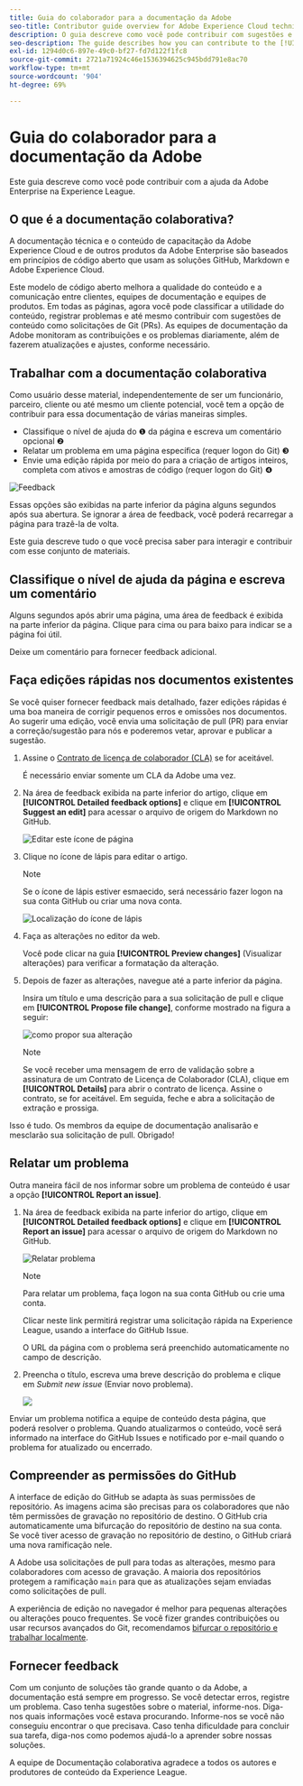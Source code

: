 ```yaml
---
title: Guia do colaborador para a documentação da Adobe
seo-title: Contributor guide overview for Adobe Experience Cloud technical documentation
description: O guia descreve como você pode contribuir com sugestões e adições para o site da documentação da Adobe.
seo-description: The guide describes how you can contribute to the [!UICONTROL Adobe Experience Cloud] technical documentation.
exl-id: 1294d0c6-897e-49c0-bf27-fd7d122f1fc8
source-git-commit: 2721a71924c46e1536394625c945bdd791e8ac70
workflow-type: tm+mt
source-wordcount: '904'
ht-degree: 69%

---
```


# Guia do colaborador para a documentação da Adobe

Este guia descreve como você pode contribuir com a ajuda da Adobe Enterprise na Experience League.

## O que é a documentação colaborativa?

A documentação técnica e o conteúdo de capacitação da Adobe Experience Cloud e de outros produtos da Adobe Enterprise são baseados em princípios de código aberto que usam as soluções GitHub, Markdown e Adobe Experience Cloud.

Este modelo de código aberto melhora a qualidade do conteúdo e a comunicação entre clientes, equipes de documentação e equipes de produtos. Em todas as páginas, agora você pode classificar a utilidade do conteúdo, registrar problemas e até mesmo contribuir com sugestões de conteúdo como solicitações de Git (PRs). As equipes de documentação da Adobe monitoram as contribuições e os problemas diariamente, além de fazerem atualizações e ajustes, conforme necessário.

## Trabalhar com a documentação colaborativa

Como usuário desse material, independentemente de ser um funcionário, parceiro, cliente ou até mesmo um cliente potencial, você tem a opção de contribuir para essa documentação de várias maneiras simples.

* Classifique o nível de ajuda do ❶ da página e escreva um comentário opcional ❷
* Relatar um problema em uma página específica (requer logon do Git) ❸
* Envie uma edição rápida por meio do para a criação de artigos inteiros, completa com ativos e amostras de código (requer logon do Git) ❹

![Feedback](assets/feedback-options.png)

Essas opções são exibidas na parte inferior da página alguns segundos após sua abertura. Se ignorar a área de feedback, você poderá recarregar a página para trazê-la de volta.

Este guia descreve tudo o que você precisa saber para interagir e contribuir com esse conjunto de materiais.

<!--
>[!IMPORTANT]
>All repositories that publish to docs.adobe.com have adopted the [Adobe Open Source Code of Conduct](../code-of-conduct.md) or the [.NET Foundation Code of Conduct](https://dotnetfoundation.org/code-of-conduct). For more information, see the [Contributing](../contributing.md) article.
>
> Minor corrections or clarifications to documentation and code examples in public repositories are covered by the [Adobe Documentation Terms of Use](https://www.adobe.com/legal/terms.html). New or significant changes generate a comment in the pull request, asking you to submit an online Contribution License Agreement (CLA) if you are not an employee of Adobe. We need you to complete the online form before we can review or accept your pull request.
-->

## Classifique o nível de ajuda da página e escreva um comentário

Alguns segundos após abrir uma página, uma área de feedback é exibida na parte inferior da página. Clique para cima ou para baixo para indicar se a página foi útil.

Deixe um comentário para fornecer feedback adicional.

## Faça edições rápidas nos documentos existentes

Se você quiser fornecer feedback mais detalhado, fazer edições rápidas é uma boa maneira de corrigir pequenos erros e omissões nos documentos. Ao sugerir uma edição, você envia uma solicitação de pull (PR) para enviar a correção/sugestão para nós e poderemos vetar, aprovar e publicar a sugestão.

1. Assine o [Contrato de licença de colaborador (CLA)](http://opensource.adobe.com/cla.html) se for aceitável.

   É necessário enviar somente um CLA da Adobe uma vez.

1. Na área de feedback exibida na parte inferior do artigo, clique em **[!UICONTROL Detailed feedback options]** e clique em **[!UICONTROL Suggest an edit]** para acessar o arquivo de origem do Markdown no GitHub.

   ![Editar este ícone de página](/help/assets/feedback-suggest-edit.png)

1. Clique no ícone de lápis para editar o artigo.

   >[!NOTE]
   >
   >Se o ícone de lápis estiver esmaecido, será necessário fazer logon na sua conta GitHub ou criar uma nova conta.

   ![Localização do ícone de lápis](assets/git_edit.png)

1. Faça as alterações no editor da web.

   Você pode clicar na guia **[!UICONTROL Preview changes]** (Visualizar alterações) para verificar a formatação da alteração.

1. Depois de fazer as alterações, navegue até a parte inferior da página.

   Insira um título e uma descrição para a sua solicitação de pull e clique em **[!UICONTROL Propose file change]**, conforme mostrado na figura a seguir:

   ![como propor sua alteração](assets/submit-pull-request.png)

   >[!NOTE]
   >
   >Se você receber uma mensagem de erro de validação sobre a assinatura de um Contrato de Licença de Colaborador (CLA), clique em **[!UICONTROL Details]** para abrir o contrato de licença. Assine o contrato, se for aceitável. Em seguida, feche e abra a solicitação de extração e prossiga.

Isso é tudo. Os membros da equipe de documentação analisarão e mesclarão sua solicitação de pull. Obrigado!

## Relatar um problema

Outra maneira fácil de nos informar sobre um problema de conteúdo é usar a opção **[!UICONTROL Report an issue]**.

1. Na área de feedback exibida na parte inferior do artigo, clique em **[!UICONTROL Detailed feedback options]** e clique em **[!UICONTROL Report an issue]** para acessar o arquivo de origem do Markdown no GitHub.

   ![Relatar problema](assets/feedback-report-issue.png)

   >[!NOTE]
   >
   >Para relatar um problema, faça logon na sua conta GitHub ou crie uma conta.

   Clicar neste link permitirá registrar uma solicitação rápida na Experience League, usando a interface do GitHub Issue.

   O URL da página com o problema será preenchido automaticamente no campo de descrição.

1. Preencha o título, escreva uma breve descrição do problema e clique em *Submit new issue* (Enviar novo problema).

   ![](assets/git_issue_example.png)

Enviar um problema notifica a equipe de conteúdo desta página, que poderá resolver o problema. Quando atualizarmos o conteúdo, você será informado na interface do GitHub Issues e notificado por e-mail quando o problema for atualizado ou encerrado.

## Compreender as permissões do GitHub

A interface de edição do GitHub se adapta às suas permissões de repositório. As imagens acima são precisas para os colaboradores que não têm permissões de gravação no repositório de destino. O GitHub cria automaticamente uma bifurcação do repositório de destino na sua conta. Se você tiver acesso de gravação no repositório de destino, o GitHub criará uma nova ramificação nele.

A Adobe usa solicitações de pull para todas as alterações, mesmo para colaboradores com acesso de gravação. A maioria dos repositórios protegem a ramificação `main` para que as atualizações sejam enviadas como solicitações de pull.

A experiência de edição no navegador é melhor para pequenas alterações ou alterações pouco frequentes. Se você fizer grandes contribuições ou usar recursos avançados do Git, recomendamos [bifurcar o repositório e trabalhar localmente](setup/full-workflow.md).

## Fornecer feedback

Com um conjunto de soluções tão grande quanto o da Adobe, a documentação está sempre em progresso. Se você detectar erros, registre um problema. Caso tenha sugestões sobre o material, informe-nos. Diga-nos quais informações você estava procurando. Informe-nos se você não conseguiu encontrar o que precisava. Caso tenha dificuldade para concluir sua tarefa, diga-nos como podemos ajudá-lo a aprender sobre nossas soluções.

A equipe de Documentação colaborativa agradece a todos os autores e produtores de conteúdo da Experience League.
